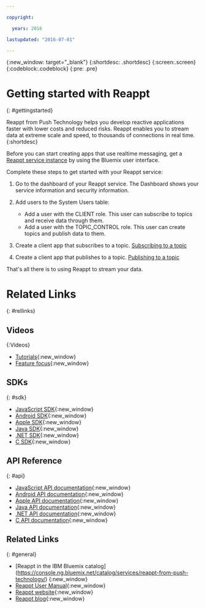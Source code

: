 ```yaml
---

copyright:

  years: 2016

lastupdated: "2016-07-01"

---
```


{:new_window: target="_blank"}
{:shortdesc: .shortdesc}
{:screen:.screen}
{:codeblock:.codeblock}
{:pre: .pre}

# Getting started with Reappt
{: #gettingstarted}

Reappt from Push Technology helps you develop reactive applications faster with lower costs and reduced risks. Reappt enables you to stream data at extreme scale and speed, to thousands of connections in real time.
{:shortdesc}


Before you can start creating apps that use realtime messaging, get a [Reappt service instance](https://console.ng.bluemix.net/catalog/services/reappt-from-push-technology/) by using the Bluemix user interface.


Complete these steps to get started with your Reappt service:


1. Go to the dashboard of your Reappt service.
   The Dashboard shows your service information and security information.

2. Add users to the System Users table:
   *  Add a user with the CLIENT role.
      This user can subscribe to topics and receive data through them.
   *  Add a user with the TOPIC_CONTROL role.
      This user can create topics and publish data to them. 

3. Create a client app that subscribes to a topic.
   [Subscribing to a topic](./reappt_subscriber.html)

4. Create a client app that publishes to a topic.
   [Publishing to a topic](./reappt_publisher.html)


That's all there is to using Reappt to stream your data.


# Related Links
{: #rellinks}

## Videos
{:Videos}

* [Tutorials](https://www.youtube.com/watch?v=e38FbjF2zIs&list=PLYzjzg_h2Tcxc9BZfE6_8Chw2buBzL204){:new_window}
* [Feature focus](https://www.youtube.com/watch?v=didjrWCqmLw&list=PLYzjzg_h2TczawKhkEJ5-YIkRNbiOEWx-){:new_window}

## SDKs
{: #sdk}

* [JavaScript SDK](http://developer.reappt.io/clients/js){:new_window}
* [Android SDK](http://developer.reappt.io/clients/android){:new_window}
* [Apple SDK](http://developer.reappt.io/clients/apple){:new_window}
* [Java SDK](http://developer.reappt.io/clients/java){:new_window}
* [.NET SDK](http://developer.reappt.io/clients/dotnet){:new_window}
* [C SDK](http://developer.reappt.io/clients/c){:new_window}


## API Reference
{: #api}

* [JavaScript API documentation](http://developer.reappt.io/docs/js){:new_window}
* [Android API documentation](http://developer.reappt.io/docs/android){:new_window}
* [Apple API documentation](http://developer.reappt.io/docs/apple){:new_window}
* [Java API documentation](http://developer.reappt.io/docs/java){:new_window}
* [.NET API documentation](http://developer.reappt.io/docs/dotnet){:new_window}
* [C API documentation](http://developer.reappt.io/docs/c){:new_window}


## Related Links
{: #general}

* [Reappt in the IBM Bluemix catalog] (https://console.ng.bluemix.net/catalog/services/reappt-from-push-technology/) {:new_window}
* [Reappt User Manual](http://developer.reappt.io/docs/manual/html/){:new_window}
* [Reappt website](https://www.reappt.io/){:new_window}
* [Reappt blog](https://www.reappt.io/blog/){:new_window}
